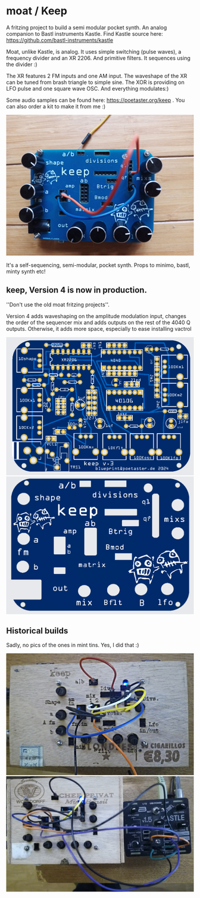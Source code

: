 # moat / Keep

A fritzing project to build a semi modular pocket synth. An analog companion to Bastl instruments Kastle. 
Find Kastle source here: https://github.com/bastl-instruments/kastle 

Moat, unlike Kastle, is analog. It uses simple switching (pulse waves), a frequency divider and an XR 2206. And primitive filters. It sequences using the divider :) 

The XR features 2 FM inputs and one AM input. The waveshape of the XR can be tuned from brash triangle to simple sine. The XOR is providing on LFO pulse and one square wave OSC. And everything modulates:)

Some audio samples can be found here: https://poetaster.org/keep . You can also order a kit to make it from me :)

![v4 keep](keep_wired_1.jpg)

It's a self-sequencing, semi-modular, pocket synth. Props to minimo, bastl, minty synth etc!

## keep, Version 4 is now in production. 

''Don't use the old moat fritzing projects''.

Version 4 adds waveshaping on the amplitude modulation input, changes the order of the sequencer mix and adds outputs on the rest of the 4040 Q outputs. Otherwise, it adds more space, especially to ease installing vactrol


![PCB view](keepV4pcb.png)
![PCB toppanel](keepV4TopPanel.png)


## Historical builds

Sadly, no pics of the ones in mint tins. Yes, I did that :)

![Cigarbox prototype laser cut with etched lettering](keep_v3.jpg)
![Cigarbox prototype with kastle](keepv3-chef-kastle.jpg)
